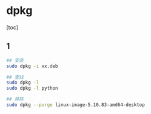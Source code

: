 # dpkg

[toc]

## 1

```bash
## 安装
sudo dpkg -i xx.deb

## 查找
sudo dpkg -l
sudo dpkg -l python

## 移除
sudo dpkg --purge linux-image-5.10.83-amd64-desktop
```
